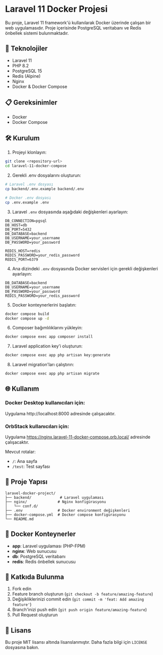 # Laravel 11 Docker Projesi

Bu proje, Laravel 11 framework'ü kullanılarak Docker üzerinde çalışan bir web uygulamasıdır. Proje içerisinde PostgreSQL veritabanı ve Redis önbellek sistemi bulunmaktadır.

## 🚀 Teknolojiler

- Laravel 11
- PHP 8.2
- PostgreSQL 15
- Redis (Alpine)
- Nginx
- Docker & Docker Compose

## 📋 Gereksinimler

- Docker
- Docker Compose

## 🛠️ Kurulum

1. Projeyi klonlayın:
```bash
git clone <repository-url>
cd laravel-11-docker-compose
```

2. Gerekli .env dosyalarını oluşturun:
```bash
# Laravel .env dosyası
cp backend/.env.example backend/.env

# Docker .env dosyası
cp .env.example .env
```

3. Laravel `.env` dosyasında aşağıdaki değişkenleri ayarlayın:
```env
DB_CONNECTION=pgsql
DB_HOST=db
DB_PORT=5432
DB_DATABASE=backend
DB_USERNAME=your_username
DB_PASSWORD=your_password

REDIS_HOST=redis
REDIS_PASSWORD=your_redis_password
REDIS_PORT=6379
```

4. Ana dizindeki `.env` dosyasında Docker servisleri için gerekli değişkenleri ayarlayın:
```env
DB_DATABASE=backend
DB_USERNAME=your_username
DB_PASSWORD=your_password
REDIS_PASSWORD=your_redis_password
```

5. Docker konteynerlerini başlatın:
```bash
docker compose build
docker compose up -d
```

6. Composer bağımlılıklarını yükleyin:
```bash
docker compose exec app composer install
```

7. Laravel application key'i oluşturun:
```bash
docker compose exec app php artisan key:generate
```

8. Laravel migration'ları çalıştırın:
```bash
docker compose exec app php artisan migrate
```

## 🌐 Kullanım

### Docker Desktop kullanıcıları için:
Uygulama http://localhost:8000 adresinde çalışacaktır.

### OrbStack kullanıcıları için:
Uygulama https://nginx.laravel-11-docker-compose.orb.local/ adresinde çalışacaktır.

Mevcut rotalar:
- `/`: Ana sayfa
- `/test`: Test sayfası

## 📁 Proje Yapısı

```
laravel-docker-project/
├── backend/             # Laravel uygulaması
├── nginx/              # Nginx konfigürasyonu
│   └── conf.d/
├── .env                # Docker environment değişkenleri
├── docker-compose.yml  # Docker compose konfigürasyonu
└── README.md
```

## 🐳 Docker Konteynerler

- **app**: Laravel uygulaması (PHP-FPM)
- **nginx**: Web sunucusu
- **db**: PostgreSQL veritabanı
- **redis**: Redis önbellek sunucusu

## 🤝 Katkıda Bulunma

1. Fork edin
2. Feature branch oluşturun (`git checkout -b feature/amazing-feature`)
3. Değişikliklerinizi commit edin (`git commit -m 'feat: Add amazing feature'`)
4. Branch'inizi push edin (`git push origin feature/amazing-feature`)
5. Pull Request oluşturun

## 📝 Lisans

Bu proje MIT lisansı altında lisanslanmıştır. Daha fazla bilgi için `LICENSE` dosyasına bakın.
